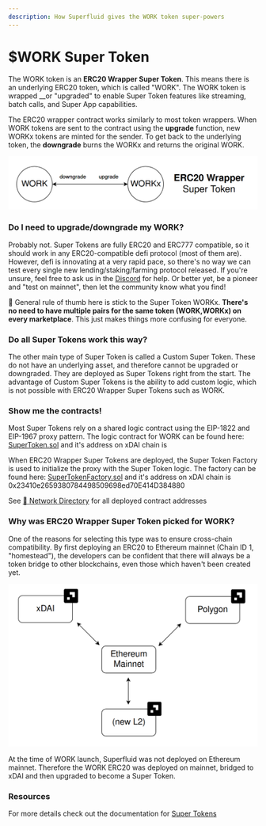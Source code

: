 ```yaml
---
description: How Superfluid gives the WORK token super-powers
---
```


# $WORK Super Token

The WORK token is an **ERC20 Wrapper Super Token**. This means there is an underlying ERC20 token, which is called "WORK". The WORK token is wrapped  __or "upgraded" to enable Super Token features like streaming, batch calls, and Super App capabilities. 

The ERC20 wrapper contract works similarly to most token wrappers. When WORK tokens are sent to the contract using the **upgrade** function, new WORKx tokens are minted for the sender. To get back to the underlying token, the **downgrade** burns the WORKx and returns the original WORK.

![](../.gitbook/assets/workx.png)

### Do I need to upgrade/downgrade my WORK?

Probably not. Super Tokens are fully ERC20 and ERC777 compatible, so it should work in any ERC20-compatible defi protocol \(most of them are\). However, defi is innovating at a very rapid pace, so there's no way we can test every single new lending/staking/farming protocol released. If you're unsure, feel free to ask us in the [Discord](http://discord.superfluid.finance) for help. Or better yet, be a pioneer and "test on mainnet", then let the community know what you find!

👯 General rule of thumb here is stick to the Super Token WORKx. **There's no need to have multiple pairs for the same token \(WORK,WORKx\) on every marketplace**. This just makes things more confusing for everyone.

### Do all Super Tokens work this way?

The other main type of Super Token is called a Custom Super Token. These do not have an underlying asset, and therefore cannot be upgraded or downgraded. They are deployed as Super Tokens right from the start. The advantage of Custom Super Tokens is the ability to add custom logic, which is not possible with ERC20 Wrapper Super Tokens such as WORK.

### Show me the contracts!

Most Super Tokens rely on a shared logic contract using the EIP-1822 and EIP-1967 proxy pattern. The logic contract for WORK can be found here: [SuperToken.sol](https://github.com/superfluid-finance/protocol-monorepo/blob/dev/packages/ethereum-contracts/contracts/superfluid/SuperToken.sol) and it's address on xDAI chain is 

When ERC20 Wrapper Super Tokens are deployed, the Super Token Factory is used to initialize the proxy with the Super Token logic. The factory can be found here: [SuperTokenFactory.sol](https://github.com/superfluid-finance/protocol-monorepo/blob/dev/packages/ethereum-contracts/contracts/superfluid/SuperTokenFactory.sol) and it's address on xDAI chain is 0x23410e2659380784498509698ed70E414D384880

See [🔗 Network Directory](../networks/networks.md) for all deployed contract addresses

### Why was ERC20 Wrapper Super Token picked for WORK?

One of the reasons for selecting this type was to ensure cross-chain compatibility. By first deploying an ERC20 to Ethereum mainnet \(Chain ID 1, "homestead"\), the developers can be confident that there will always be a token bridge to other blockchains, even those which haven't been created yet. 

![](../.gitbook/assets/bridging%20%281%29.png)

At the time of WORK launch, Superfluid was not deployed on Ethereum mainnet. Therefore the WORK ERC20 was deployed on mainnet, bridged to xDAI and then upgraded to become a Super Token.

### Resources

For more details check out the documentation for [Super Tokens](../docs/super-tokens.md)

